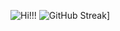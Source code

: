 ![Hi!!!](https://capsule-render.vercel.app/api?type=waving&color=BDBDC8&height=150&section=header)
![GitHub Streak](https://streak-stats.demolab.com?user=owo404&theme=dark&hide_current_streak=true&hide_longest_streak=true)]
